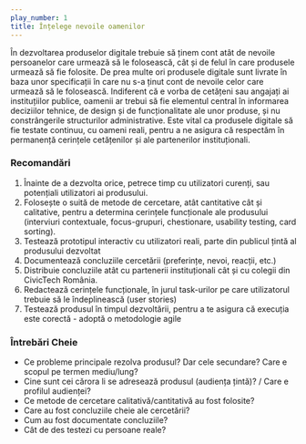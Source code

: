 ```yaml
---
play_number: 1
title: Înțelege nevoile oamenilor
---
```


În dezvoltarea produselor digitale trebuie să ținem cont atât de nevoile persoanelor care urmează să le folosească, cât și de felul în care produsele urmează să fie folosite. De prea multe ori produsele digitale sunt livrate în baza unor specificații în care nu s-a ținut cont de nevoile celor care urmează să le folosească. Indiferent că e vorba de cetățeni sau angajați ai instituțiilor publice, oamenii ar trebui să fie elementul central în informarea deciziilor tehnice, de design și de funcționalitate ale unor produse, și nu constrângerile structurilor administrative. Este vital ca produsele digitale să fie testate continuu, cu oameni reali, pentru a ne asigura că respectăm în permanență cerințele cetățenilor și ale partenerilor instituționali.

### Recomandări
1. Înainte de a dezvolta orice, petrece timp cu utilizatori curenți, sau potențiali utilizatori ai produsului.
2. Folosește o suită de metode de cercetare, atât cantitative cât și calitative, pentru a determina cerințele funcționale ale produsului (interviuri contextuale, focus-grupuri, chestionare, usability testing, card sorting). 
3. Testează prototipul interactiv cu utilizatori reali, parte din publicul țintă al produsului dezvoltat
4. Documentează concluziile cercetării (preferințe, nevoi, reacții, etc.)
5. Distribuie concluziile atât cu partenerii instituționali cât și cu colegii din CivicTech România.
6. Redactează cerințele funcționale, în jurul task-urilor pe care utilizatorul trebuie să le îndeplinească (user stories)
7. Testează produsul în timpul dezvoltării, pentru a te asigura că execuția este corectă - adoptă o metodologie agile

### Întrebări Cheie
- Ce probleme principale rezolva produsul? Dar cele secundare? Care e scopul pe termen mediu/lung?
- Cine sunt cei cărora li se adresează produsul (audiența țintă)? / Care e profilul audienței?
- Ce metode de cercetare calitativă/cantitativă au fost folosite?
- Care au fost concluziile cheie ale cercetării?
- Cum au fost documentate concluziile? 
- Cât de des testezi cu persoane reale?

